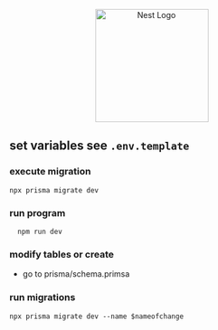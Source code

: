 <p align="center">
  <a href="http://nestjs.com/" target="blank"><img src="https://nestjs.com/img/logo-small.svg" width="200" alt="Nest Logo" /></a>
</p>

[circleci-image]: https://img.shields.io/circleci/build/github/nestjs/nest/master?token=abc123def456
[circleci-url]: https://circleci.com/gh/nestjs/nest

## set variables see `.env.template`

### execute migration

```
npx prisma migrate dev
```

### run program

```
  npm run dev
```

### modify tables or create

- go to prisma/schema.primsa

### run migrations

```
npx prisma migrate dev --name $nameofchange
```
